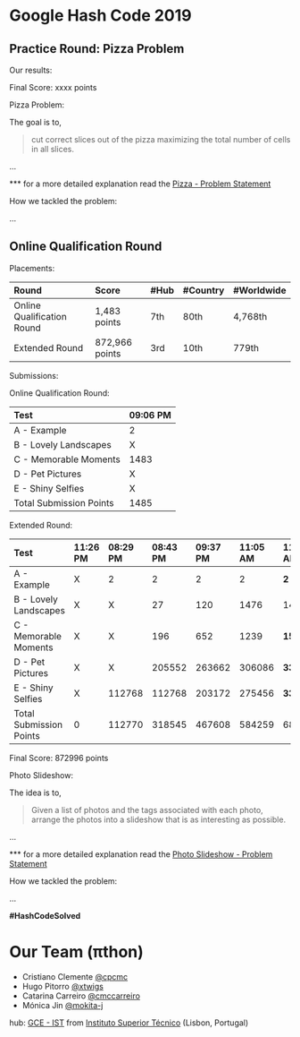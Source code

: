 # Google Hash Code 2019

## Practice Round: Pizza Problem

Our results:

Final Score: xxxx points

Pizza Problem:

The goal is to,

> cut correct slices out of the pizza maximizing the total number of cells in all slices.


...

*** for a more detailed explanation read the [Pizza - Problem Statement](practice-round/pizza.pdf)

How we tackled the problem:

...




## Online Qualification Round

Placements:

| Round                      | Score          | #Hub | #Country | #Worldwide |
| :------------------------- | :------------- | :--- | :------- | :--------- |
| Online Qualification Round | 1,483 points   | 7th  | 80th     | 4,768th    |
| Extended Round             | 872,966 points | 3rd  | 10th     | 779th      |


Submissions:


Online Qualification Round:


| Test                    | 09:06 PM|
| :---------------------- | :------ |
| A - Example             | 2       |
| B - Lovely Landscapes   | X       |
| C - Memorable Moments   | 1483    |
| D - Pet Pictures        | X       |
| E - Shiny Selfies       | X       |
| Total Submission Points | 1485    |

Extended Round:

| Test                    | 11:26 PM| 08:29 PM| 08:43 PM| 09:37 PM| 11:05 AM| 11:44 AM   | 09:11 AM   | 10:02 AM| 10:05 AM| Max
| :---------------------- | :------ | :------ | :------ | :------ | :------ | :--------- | :--------- | :------ | :------ | :----
| A - Example             | X       | 2       | 2       | 2       | 2       | **2**      | 2          | -       | -       | 2
| B - Lovely Landscapes   | X       | X       | 27      | 120     | 1476    | 14733      | **205485** | -       | -       | 205485
| C - Memorable Moments   | X       | X       | 196     | 652     | 1239    | **1530**   | -          | 1464    | 1530    | 1530
| D - Pet Pictures        | X       | X       | 205552  | 263662  | 306086  | **335252** | -          | -       | -       | 335252 
| E - Shiny Selfies       | X       | 112768  | 112768  | 203172  | 275456  | **330697** | -          | -       | -       | 330697
| Total Submission Points | 0       | 112770  | 318545  | 467608  | 584259  | 682214     | 205487     | 1464    | 1530    |

Final Score: 872996 points

Photo Slideshow:

The idea is to,

> Given a list of photos and the tags associated with each photo, arrange the photos into
a slideshow that is as interesting as possible.

...

*** for a more detailed explanation read the [Photo Slideshow - Problem Statement](qualification-round/photo_slideshow.pdf)

How we tackled the problem:

...

**#HashCodeSolved**



# Our Team (πthon)
* Cristiano Clemente [@cpcmc](https://github.com/cpcmc)
* Hugo Pitorro [@xtwigs](https://github.com/xtwigs)
* Catarina Carreiro [@cmccarreiro](https://github.com/cmccarreiro)
* Mónica Jin [@mokita-j](https://github.com/Mokita-J)

hub: [GCE - IST](https://www.gce-neiist.org/)
from [Instituto Superior Técnico](https://tecnico.ulisboa.pt/en/) (Lisbon, Portugal)
